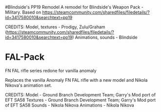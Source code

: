 #Blindside's PP19 Remodel
A remodel for Blindside's Weapon Pack - Military. Based on https://steamcommunity.com/sharedfiles/filedetails/?id=3417580010&searchtext=pp19

CREDITS:
Model, textures - Prodigy, Zulu/Graham (https://steamcommunity.com/sharedfiles/filedetails/?id=3417580010&searchtext=pp19)
Animations, sounds - Blindside

# FAL-Pack
FN FAL rifle series redone for vanilla anomaly

Replaces the vanilla Anomaly FN FAL rifle with a new model and Nikola Nikova's animation set.

CREDITS:
Model - Ground Branch Development Team; Garry's Mod port of EFT SA58
Textures - Ground Branch Development Team; Garry's Mod port of EFT SA58
Sounds - Nikola Nikova
Animations - Nikola Nikova
